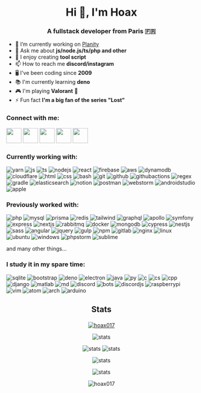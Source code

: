 <h1 align="center">Hi 👋, I'm Hoax</h1>
<h3 align="center">A fullstack developer from Paris 🇫🇷</h3>

- 🔭 I’m currently working on [Planity](https://github.com/planity)
- 💬 Ask me about **js/node.js/ts/php and other**
- 📝 I enjoy creating **tool script**
- 📫 How to reach me **discord/instagram**
- 🖥️ I've been coding since **2009**
- 📚 I'm currently learning **deno**
- 🎮 I'm playing **Valorant** 👀
- ⚡ Fun fact **I'm a big fan of the series "Lost"**


### Connect with me:

<p>
  <a href="https://discord.com/users/@Hoax017" target="blank"
    ><img
      src="https://skillicons.dev/icons?i=discord"
      height="40"
      width="40"
  /></a>
  <a href="https://www.linkedin.com/in/hoaxdev/" target="blank"
    ><img
      src="https://skillicons.dev/icons?i=linkedin"
      height="40"
      width="40"
  /></a>
  <a href="https://www.instagram.com/hoax.017/" target="blank"
    ><img
      src="https://skillicons.dev/icons?i=instagram"
      height="40"
      width="40"
  /></a>
  <a href="https://greasyfork.org/fr/users/11667-hoax017" target="blank"
    ><img
      src="https://raw.githubusercontent.com/JasonBarnabe/greasyfork/master/public/images/blacklogo512.png"
      height="40"
      width="40"
  /></a>
  <a href="https://codepen.io/Hoax017" target="blank"
    ><img
      src="https://skillicons.dev/icons?i=codepen"
      height="40"
      width="40"
  /></a>
</p>

### Currently working with:

<p>
    <img src="https://skillicons.dev/icons?i=yarn" title="yarn"/>
    <img src="https://skillicons.dev/icons?i=js" title="js"/>
    <img src="https://skillicons.dev/icons?i=ts" title="ts"/>
    <img src="https://skillicons.dev/icons?i=nodejs" title="nodejs"/>
    <img src="https://skillicons.dev/icons?i=react" title="react"/>
    <img src="https://skillicons.dev/icons?i=firebase" title="firebase"/>
    <img src="https://skillicons.dev/icons?i=aws" title="aws"/>
    <img src="https://skillicons.dev/icons?i=dynamodb" title="dynamodb"/>
    <img src="https://skillicons.dev/icons?i=cloudflare" title="cloudflare"/>
    <img src="https://skillicons.dev/icons?i=html" title="html"/>
    <img src="https://skillicons.dev/icons?i=css" title="css"/>
    <img src="https://skillicons.dev/icons?i=bash" title="bash"/>
    <img src="https://skillicons.dev/icons?i=git" title="git"/>
    <img src="https://skillicons.dev/icons?i=github" title="github"/>
    <img src="https://skillicons.dev/icons?i=githubactions" title="githubactions"/>
    <img src="https://skillicons.dev/icons?i=regex" title="regex"/>
    <img src="https://skillicons.dev/icons?i=gradle" title="gradle"/>
    <img src="https://skillicons.dev/icons?i=elasticsearch" title="elasticsearch"/>
    <img src="https://skillicons.dev/icons?i=notion" title="notion"/>
    <img src="https://skillicons.dev/icons?i=postman" title="postman"/>
    <img src="https://skillicons.dev/icons?i=webstorm" title="webstorm"/>
    <img src="https://skillicons.dev/icons?i=androidstudio" title="androidstudio"/>
    <img src="https://skillicons.dev/icons?i=apple" title="apple"/>
</p>

### Previously worked with:

<p>
<img src="https://skillicons.dev/icons?i=php" title="php"/>
<img src="https://skillicons.dev/icons?i=mysql" title="mysql"/>
<img src="https://skillicons.dev/icons?i=prisma" title="prisma"/>
<img src="https://skillicons.dev/icons?i=redis" title="redis"/>
<img src="https://skillicons.dev/icons?i=tailwind" title="tailwind"/>
<img src="https://skillicons.dev/icons?i=graphql" title="graphql"/>
<img src="https://skillicons.dev/icons?i=apollo" title="apollo"/>
<img src="https://skillicons.dev/icons?i=symfony" title="symfony"/>
<img src="https://skillicons.dev/icons?i=express" title="express"/>
<img src="https://skillicons.dev/icons?i=nextjs" title="nextjs"/>
<img src="https://skillicons.dev/icons?i=rabbitmq" title="rabbitmq"/>
<img src="https://skillicons.dev/icons?i=docker" title="docker"/>
<img src="https://skillicons.dev/icons?i=mongodb" title="mongodb"/>
<img src="https://skillicons.dev/icons?i=cypress" title="cypress"/>
<img src="https://skillicons.dev/icons?i=nestjs" title="nestjs"/>
<img src="https://skillicons.dev/icons?i=sass" title="sass"/>
<img src="https://skillicons.dev/icons?i=angular" title="angular"/>
<img src="https://skillicons.dev/icons?i=jquery" title="jquery"/>
<img src="https://skillicons.dev/icons?i=gulp" title="gulp"/>
<img src="https://skillicons.dev/icons?i=npm" title="npm"/>
<img src="https://skillicons.dev/icons?i=gitlab" title="gitlab"/>
<img src="https://skillicons.dev/icons?i=nginx" title="nginx"/>
<img src="https://skillicons.dev/icons?i=linux" title="linux"/>
<img src="https://skillicons.dev/icons?i=ubuntu" title="ubuntu"/>
<img src="https://skillicons.dev/icons?i=windows" title="windows"/>
<img src="https://skillicons.dev/icons?i=phpstorm" title="phpstorm"/>
<img src="https://skillicons.dev/icons?i=sublime" title="sublime"/>
</p>
<p>and many other things...</p>

### I study it in my spare time:

<p>
<img src="https://skillicons.dev/icons?i=sqlite" title="sqlite"/>
<img src="https://skillicons.dev/icons?i=bootstrap" title="bootstrap"/>
<img src="https://skillicons.dev/icons?i=deno" title="deno"/>
<img src="https://skillicons.dev/icons?i=electron" title="electron"/>
<img src="https://skillicons.dev/icons?i=java" title="java"/>
<img src="https://skillicons.dev/icons?i=py" title="py"/>
<img src="https://skillicons.dev/icons?i=c" title="c"/>
<img src="https://skillicons.dev/icons?i=cs" title="cs"/>
<img src="https://skillicons.dev/icons?i=cpp" title="cpp"/>
<img src="https://skillicons.dev/icons?i=django" title="django"/>
<img src="https://skillicons.dev/icons?i=matlab" title="matlab"/>
<img src="https://skillicons.dev/icons?i=md" title="md"/>
<img src="https://skillicons.dev/icons?i=discord" title="discord"/>
<img src="https://skillicons.dev/icons?i=bots" title="bots"/>
<img src="https://skillicons.dev/icons?i=discordjs" title="discordjs"/>
<img src="https://skillicons.dev/icons?i=raspberrypi" title="raspberrypi"/>
<img src="https://skillicons.dev/icons?i=vim" title="vim"/>
<img src="https://skillicons.dev/icons?i=atom" title="atom"/>
<img src="https://skillicons.dev/icons?i=arch" title="arch"/>
<img src="https://skillicons.dev/icons?i=arduino" title="arduino"/>
</p>
<h2><p align="center">Stats</p></h2>
<p align="center">
  <a href="https://github.com/ryo-ma/github-profile-trophy"
    ><img
      src="https://github-profile-trophy.vercel.app/?username=hoax017&column=-1&margin-w=10"
      alt="hoax017"
  /></a>
</p>
<p align="center">
  <img
    src="https://github-profile-summary-cards.vercel.app/api/cards/profile-details?username=hoax017&theme=github"
    alt="stats"
  />
</p>
<p align="center">
  <img
    src="https://github-profile-summary-cards.vercel.app/api/cards/repos-per-language?username=hoax017&theme=github"
    alt="stats"
  />
  <img
    src="https://github-profile-summary-cards.vercel.app/api/cards/stats?username=hoax017&theme=github"
    alt="stats"
  />
</p>
<p align="center">
  <img
    src="https://github-readme-stats.vercel.app/api?username=hoax017&show_icons=true&count_private=true"
    alt="stats"
  />
</p>
<p align="center">
  <img
    src="https://github-readme-stats.vercel.app/api/wakatime?username=hoax&layout=compact"
    alt="stats"
  />
</p>
<p align="center">
  <img
    src="https://komarev.com/ghpvc/?username=hoax017&label=Profile%20views&color=00cc4e&style=flat"
    alt="hoax017"
  />
</p>
